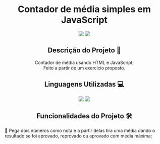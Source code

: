 <h1 align="center">Contador de média simples em JavaScript</h1>

<p align="center">
<img src="https://img.shields.io/badge/Status-Up-sucess"/>
<img src="https://img.shields.io/badge/Lan%C3%A7amento-Jan%202023-sucess">
</p>

<h2 align="center">Descrição do Projeto 🧾</h2>
<p align="center">Contador de média usando HTML e JavaScript;<br> Feito a partir de um exercício proposto. </p>

<h2 align="center">Linguagens Utilizadas 💻</h2>
<p align="center">
<img src="https://img.shields.io/badge/-HTML5-orange">
<img src="https://img.shields.io/badge/-JS-yellow">
</p>

<h2 align="center">Funcionalidades do Projeto 🛠️</h2>
📌 Pega dois números como nota e a partir delas tira uma média dando o resultado se foi aprovado, reprovado ou aprovado com média máxima; <br>
